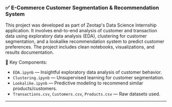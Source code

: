 ### ✅ **E-Commerce Customer Segmentation & Recommendation System**

This project was developed as part of Zeotap's Data Science Internship application. It involves end-to-end analysis of customer and transaction data using exploratory data analysis (EDA), clustering for customer segmentation, and a lookalike recommendation system to predict customer preferences. The project includes clean notebooks, visualizations, and results documentation.

📁 Key Components:

* `EDA.ipynb` — Insightful exploratory data analysis of customer behavior.
* `Clustering.ipynb` — Unsupervised learning for customer segmentation.
* `Lookalike.ipynb` — Predictive modeling to recommend similar products/customers.
* `Transactions.csv`, `Customers.csv`, `Products.csv` — Raw datasets used.

---


